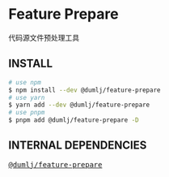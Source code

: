 <!-- This file is dynamically generated. please edit in __readme__ -->

# Feature Prepare

代码源文件预处理工具

## INSTALL

```bash
# use npm
$ npm install --dev @dumlj/feature-prepare
# use yarn
$ yarn add --dev @dumlj/feature-prepare
# use pnpm
$ pnpm add @dumlj/feature-prepare -D
```

## INTERNAL DEPENDENCIES

<pre style="font-family:monospace;"><a href="https://github.com/dumlj/dumlj-build/tree/main/@feature/feature-prepare" target="_blank">@dumlj/feature-prepare</a></pre>
